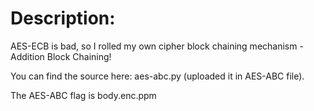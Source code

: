 # Description:
AES-ECB is bad, so I rolled my own cipher block chaining mechanism - Addition Block Chaining! 

You can find the source here: aes-abc.py (uploaded it in AES-ABC file). 

The AES-ABC flag is body.enc.ppm
